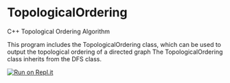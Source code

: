 # TopologicalOrdering
C++ Topological Ordering Algorithm

This program includes the TopologicalOrdering class, which can be used to output the topological ordering of a directed graph
The TopologicalOrdering class inherits from the DFS class.

[![Run on Repl.it](https://repl.it/badge/github/danielzelfo/TopologicalOrdering)](https://repl.it/github/danielzelfo/TopologicalOrdering)
